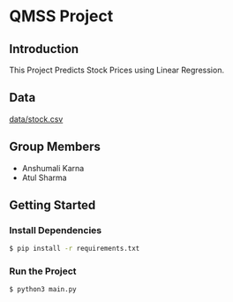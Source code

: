 # QMSS Project


## Introduction
This Project Predicts Stock Prices using Linear Regression. 

## Data
[data/stock.csv](data/stock.csv) 

## Group Members
- Anshumali Karna
- Atul Sharma

## Getting Started
### Install Dependencies
```bash
$ pip install -r requirements.txt
```
### Run the Project
```bash
$ python3 main.py
```
